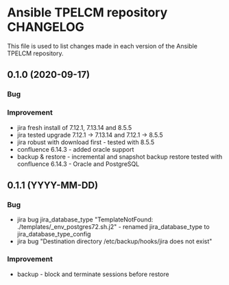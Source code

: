 # Ansible TPELCM repository CHANGELOG

This file is used to list changes made in each version of the Ansible TPELCM repository.

## 0.1.0 (2020-09-17)

### Bug

### Improvement

- jira fresh install of 7.12.1, 7.13.14 and 8.5.5
- jira tested upgrade 7.12.1 → 7.13.14 and 7.12.1 → 8.5.5
- jira robust with download first - tested with 8.5.5
- confluence 6.14.3 - added oracle support
- backup & restore - incremental and snapshot backup restore tested with confluence 6.14.3 - Oracle and PostgreSQL 

## 0.1.1 (YYYY-MM-DD)

### Bug

- jira bug jira_database_type "TemplateNotFound: ./templates/_env_postgres72.sh.j2" - renamed jira_database_type to jira_database_type_config
- jira bug "Destination directory /etc/backup/hooks/jira does not exist"

### Improvement

- backup - block and terminate sessions before restore